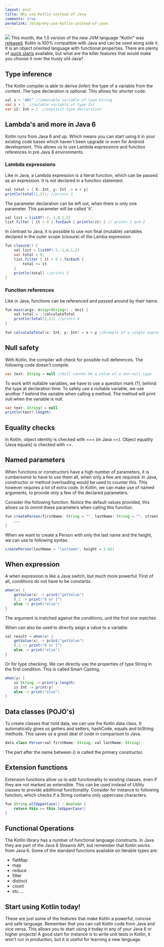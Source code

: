 ```yaml
---
layout: post
title: Why use Kotlin instead of Java
comments: true
permalink: /blog/why-use-kotlin-instead-of-java
---
```

[<img src="{{ site.url }}/img/github.svg">](https://github.com/erwindeg/kotlin-example)
This month, the 1.0 version of the new JVM language "Kotlin" was [released](http://blog.jetbrains.com/kotlin/2016/02/kotlin-1-0-released-pragmatic-language-for-jvm-and-android/). Kotlin is 100% compatible with Java and can be used along side it. It is an object oriented language with functional properties.
There are plenty of [quick starts](https://kotlinlang.org/docs/tutorials/getting-started.html) available, but what are the killer features that would make you choose it over the trusty old Java?

## Type inference
The Kotlin compiler is able to derive (infer) the type of a variable from the context. The type declaration is optional. This allows for shorter code.

```java
val s = "ABC" //immutable variable of type String
var i = 1  //mutable variable of type Int
var i2: Int = 1  //explicit type declaration
```


## Lambda's and more in Java 6 
Kotlin runs from Java 6 and up. Which means you can start using it in your existing code bases which haven't been upgrade or even for Android development. This allows us to use Lambda expressions and function references in pre Java 8 environments.

### Lambda expressions
Like in Java, a Lambda expression is a literal function, which can be passed as an expression. It is not declared in a function statement.

```java
val total = { X: Int, y: Int -> x + y}
println(total(1,2)); //prints 3
```

The parameter declaration can be left out, when there is only one parameter. This parameter will be called 'it'.

```java
val list = listOf(-2,-1,0,1,2)
list.filter { it > 0 }.forEach { println(it) } // prints 1 and 2
```

In contrast to Java, it is possible to use non final (mutable) variables declared in the outer scope (closure) of the Lamba expression.

```java
fun closure() {
	val list = listOf(-2,-1,0,1,2)
	var total = 0;
	list.filter { it > 0 }.forEach { 
		total += it
	}
	println(total) //prints 3
}
```


### Function references
Like in Java, functions can be referenced and passed around by their name.

```java
fun main(args: Array<String>) : Unit {
	val total = ::calculateTotal
	println(total(2,2)) //prints 4
}
	
fun calculateTotal(x: Int, y: Int) = x + y //Example of a single expression function, where the curly braces, return type and return statement can be ommitted.
```

## Null safety
With Kotlin, the compiler will check for possible null deferences. The following code doesn't compile.

```java
var text: String = null //Null cannot be a value of a non-null type
```

To work with nullable variables, we have to use a question mark (?), behind the type at declaration time. To safely use a nullable variable, we use another ? behind the variable when calling a method. The method will print null when the variable is null.

```java
var text: String? = null
println(text?.length)
```

## Equality checks
In Kotlin, object identity is checked with === (in Java ==). Object equality (Java equals) is checked with ==.

## Named parameters
When functions or constructors have a high number of parameters, it is cumbersome to have to use them all, when only a few are required. In Java, constructor or method overloading would be used to counter this. This however requires a lot of extra code. In Kotlin, we can make use of named arguments, to provide only a few of the declared parameters.

Consider the following function. Notice the default values provided, this allows us to ommit these parameters when calling this function.

```java
fun createPerson(firstName: String = "", lastName: String = "", street: String = "", number: Int = 0, height: Double = 0.0) {
	...
}
```

When we want to create a Person with only the last name and the height, we can use to following syntax.

```java
createPerson(lastName = "lastname", height = 1.82)
```

## When expression
A when expression is like a Java switch, but much more powerful. First of all, conditions do not have to be constants.

```java
when(x) {
	getValue(x) -> print("getValue")
	0,1 -> print("0 or 1")
	else -> print("else")
}
```

The argument is matched against the conditions, unit the first one matches. 

When can also be used to directly asign a value to a variable.

```java
val result = when(x) {
	getValue(x) -> print("getValue")
	0,1 -> print("0 or 1")
	else -> print("else")
}
```

Or for type checking. We can directly use the properties of type String in the first condition. This is called Smart Casting.

```java
when(y) {
	is String -> print(y.length)
	is Int -> print(y)
	else -> print("else")
}
```

## Data classes (POJO's)
To create classes that hold data, we can use the Kotlin data class. It automatically gives us getters and setters, hashCode, equals and toString methods. This saves us a great deal of code in comparison to Java.

```java
data class Person(val firstName: String, val lastName: String)
```

The part after the name between () is called the primary constructor.

## Extension functions
Extension functions allow us to add functionality to existing classes, even if they are not marked as extensible. This can be used instead of Utility classes to provide additional functionality.
Consider for instance to following function, which checks if a String contains only uppercase characters.

```java
fun String.allUpperCase() : Boolean {
	return this == this.toUpperCase()
}
```


## Functional Operations
The Kotlin library has a number of functional language constructs. In Java they are part of the Java 8 Streams API, but remember that Kotlin works from Java 6.
Some of the standard functions available on Iterable types are:
* flatMap
* map
* reduce
* filter
* distinct
* count
* etc....

## Start using Kotlin today!
These are just some of the features that make Kotlin a powerful, concise and safe language. Remember that you can call Kotlin code from Java and vice versa. This allows you to start using it today in any of your Java 6 or higher projects! A good start for instance is to write unit tests in Kotlin, it won't run in production, but it is useful for learning a new language.